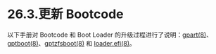 # 26.3.更新 Bootcode

以下手册对 Bootcode 和 Boot Loader 的升级过程进行了说明：[gpart(8)](https://www.freebsd.org/cgi/man.cgi?query=gpart&sektion=8&format=html)、[gptboot(8)](https://www.freebsd.org/cgi/man.cgi?query=gptboot&sektion=8&format=html)、[gptzfsboot(8)](https://www.freebsd.org/cgi/man.cgi?query=gptzfsboot&sektion=8&format=html) 和 [loader.efi(8)](https://www.freebsd.org/cgi/man.cgi?query=loader.efi&sektion=8&format=html)。
